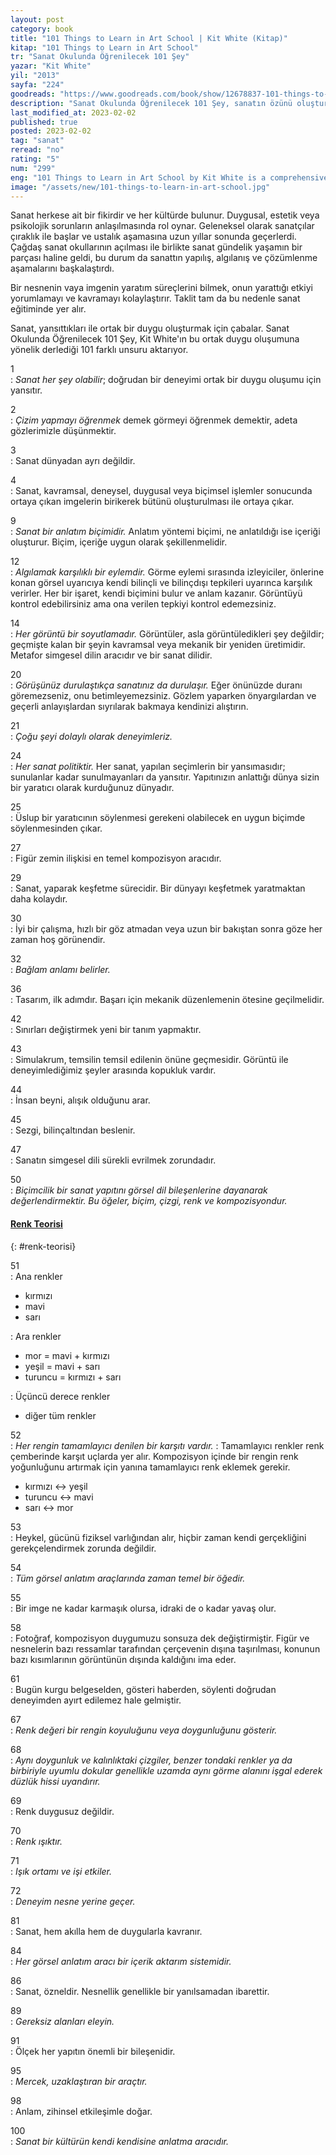```yaml
---
layout: post
category: book
title: "101 Things to Learn in Art School | Kit White (Kitap)"
kitap: "101 Things to Learn in Art School"
tr: "Sanat Okulunda Öğrenilecek 101 Şey"
yazar: "Kit White"
yil: "2013"
sayfa: "224"
goodreads: "https://www.goodreads.com/book/show/12678837-101-things-to-learn-in-art-school"
description: "Sanat Okulunda Öğrenilecek 101 Şey, sanatın özünü oluşturan detayları ve yansıttığı ortak duyguyu anlatıyor."
last_modified_at: 2023-02-02
published: true
posted: 2023-02-02
tag: "sanat"
reread: "no"
rating: "5"
num: "299"
eng: "101 Things to Learn in Art School by Kit White is a comprehensive guide to the fundamental principles of art and design. The book is organized into short lessons or tips that cover a wide range of art-related themes, from fundamental compositional ideas and color theory to more intricate topics like conceptual art and critical theory."
image: "/assets/new/101-things-to-learn-in-art-school.jpg"
---
```


Sanat herkese ait bir fikirdir ve her kültürde bulunur. Duygusal, estetik veya psikolojik sorunların anlaşılmasında rol oynar. Geleneksel olarak sanatçılar çıraklık ile başlar ve ustalık aşamasına uzun yıllar sonunda geçerlerdi. Çağdaş sanat okullarının açılması ile birlikte sanat gündelik yaşamın bir parçası haline geldi, bu durum da sanattın yapılış, algılanış ve çözümlenme aşamalarını başkalaştırdı.

Bir nesnenin vaya imgenin yaratım süreçlerini bilmek, onun yarattığı etkiyi yorumlamayı ve kavramayı kolaylaştırır. Taklit tam da bu nedenle sanat eğitiminde yer alır.

Sanat, yansıttıkları ile ortak bir duygu oluşturmak için çabalar. Sanat Okulunda Öğrenilecek 101 Şey, Kit White'ın bu ortak duygu oluşumuna yönelik derlediği 101 farklı unsuru aktarıyor.

1  
: _Sanat her şey olabilir_; doğrudan bir deneyimi ortak bir duygu oluşumu için yansıtır.

2  
: _Çizim yapmayı öğrenmek_ demek görmeyi öğrenmek demektir, adeta gözlerimizle düşünmektir.

3  
: Sanat dünyadan ayrı değildir.

4  
: Sanat, kavramsal, deneysel, duygusal veya biçimsel işlemler sonucunda ortaya çıkan imgelerin birikerek bütünü oluşturulması ile ortaya çıkar.

9  
: _Sanat bir anlatım biçimidir._ Anlatım yöntemi biçimi, ne anlatıldığı ise içeriği oluşturur. Biçim, içeriğe uygun olarak şekillenmelidir.

12  
: _Algılamak karşılıklı bir eylemdir._ Görme eylemi sırasında izleyiciler, önlerine konan görsel uyarıcıya kendi bilinçli ve bilinçdışı tepkileri uyarınca karşılık verirler. Her bir işaret, kendi biçimini bulur ve anlam kazanır. Görüntüyü kontrol edebilirsiniz ama ona verilen tepkiyi kontrol edemezsiniz.

14  
: _Her görüntü bir soyutlamadır._ Görüntüler, asla görüntüledikleri şey değildir; geçmişte kalan bir şeyin kavramsal veya mekanik bir yeniden üretimidir. Metafor simgesel dilin aracıdır ve bir sanat dilidir.

20  
: _Görüşünüz durulaştıkça sanatınız da durulaşır._ Eğer önünüzde duranı göremezseniz, onu betimleyemezsiniz. Gözlem yaparken önyargılardan ve geçerli anlayışlardan sıyrılarak bakmaya kendinizi alıştırın.

21  
: _Çoğu şeyi dolaylı olarak deneyimleriz._

24  
: _Her sanat politiktir._ Her sanat, yapılan seçimlerin bir yansımasıdır; sunulanlar kadar sunulmayanları da yansıtır. Yapıtınızın anlattığı dünya sizin bir yaratıcı olarak kurduğunuz dünyadır.

25  
: Üslup bir yaratıcının söylenmesi gerekeni olabilecek en uygun biçimde söylenmesinden çıkar.

27  
: Figür zemin ilişkisi en temel kompozisyon aracıdır.

29  
: Sanat, yaparak keşfetme sürecidir. Bir dünyayı keşfetmek yaratmaktan daha kolaydır.

30  
: İyi bir çalışma, hızlı bir göz atmadan veya uzun bir bakıştan sonra göze her zaman hoş görünendir.

32  
: _Bağlam anlamı belirler._

36  
: Tasarım, ilk adımdır. Başarı için mekanik düzenlemenin ötesine geçilmelidir.

42  
: Sınırları değiştirmek yeni bir tanım yapmaktır.

43  
: Simulakrum, temsilin temsil edilenin önüne geçmesidir. Görüntü ile deneyimlediğimiz şeyler arasında kopukluk vardır.

44  
: İnsan beyni, alışık olduğunu arar.

45  
: Sezgi, bilinçaltından beslenir.

47  
: Sanatın simgesel dili sürekli evrilmek zorundadır.

50  
: _Biçimcilik bir sanat yapıtını görsel dil bileşenlerine dayanarak değerlendirmektir. Bu öğeler, biçim, çizgi, renk ve kompozisyondur._

#### [Renk Teorisi](#renk-teorisi)

{: #renk-teorisi}

51  
: Ana renkler

- kırmızı
- mavi
- sarı

: Ara renkler

- mor = mavi + kırmızı
- yeşil = mavi + sarı
- turuncu = kırmızı + sarı

: Üçüncü derece renkler

- diğer tüm renkler

52  
: _Her rengin tamamlayıcı denilen bir karşıtı vardır._
: Tamamlayıcı renkler renk çemberinde karşıt uçlarda yer alır. Kompozisyon içinde bir rengin renk yoğunluğunu artırmak için yanına tamamlayıcı renk eklemek gerekir.

- kırmızı ↔ yeşil
- turuncu ↔ mavi
- sarı ↔ mor

53  
: Heykel, gücünü fiziksel varlığından alır, hiçbir zaman kendi gerçekliğini gerekçelendirmek zorunda değildir.

54  
: _Tüm görsel anlatım araçlarında zaman temel bir öğedir._

55  
: Bir imge ne kadar karmaşık olursa, idraki de o kadar yavaş olur.

58  
: Fotoğraf, kompozisyon duygumuzu sonsuza dek değiştirmiştir. Figür ve nesnelerin bazı ressamlar tarafından çerçevenin dışına taşırılması, konunun bazı kısımlarının görüntünün dışında kaldığını ima eder.

61  
: Bugün kurgu belgeselden, gösteri haberden, söylenti doğrudan deneyimden ayırt edilemez hale gelmiştir.

67  
: _Renk değeri bir rengin koyuluğunu veya doygunluğunu gösterir._

68  
: _Aynı doygunluk ve kalınlıktaki çizgiler, benzer tondaki renkler ya da birbiriyle uyumlu dokular genellikle uzamda aynı görme alanını işgal ederek düzlük hissi uyandırır._

69  
: Renk duygusuz değildir.

70  
: _Renk ışıktır._

71  
: _Işık ortamı ve işi etkiler._

72  
: _Deneyim nesne yerine geçer._

81  
: Sanat, hem akılla hem de duygularla kavranır.

84  
: _Her görsel anlatım aracı bir içerik aktarım sistemidir._

86  
: Sanat, özneldir. Nesnellik genellikle bir yanılsamadan ibarettir.

89  
: _Gereksiz alanları eleyin._

91  
: Ölçek her yapıtın önemli bir bileşenidir.

95  
: _Mercek, uzaklaştıran bir araçtır._

98  
: Anlam, zihinsel etkileşimle doğar.

100  
: _Sanat bir kültürün kendi kendisine anlatma aracıdır._
